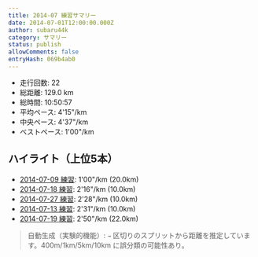 ```yaml
---
title: 2014-07 練習サマリー
date: 2014-07-01T12:00:00.000Z
author: subaru44k
category: サマリー
status: publish
allowComments: false
entryHash: 069b4ab0
---
```

- 走行回数: 22
- 総距離: 129.0 km
- 総時間: 10:50:57
- 平均ペース: 4'15"/km
- 中央ペース: 4'37"/km
- ベストペース: 1'00"/km

## ハイライト（上位5本）
- [2014-07-09 練習](/2014-07-09-b77fb38350368a72e167e77b525ab776/): 1'00"/km (20.0km)
- [2014-07-18 練習](/2014-07-18-8ab07f4793ccb2e67e1da31234341cfa/): 2'16"/km (10.0km)
- [2014-07-27 練習](/2014-07-27-80fb8c320d2292792f593c566c60fbd7/): 2'28"/km (10.0km)
- [2014-07-13 練習](/2014-07-13-2bd0917d44b2f3938116adf0b3c002d5/): 2'31"/km (10.0km)
- [2014-07-19 練習](/2014-07-19-9a88b3f503b08aab8d2c8fff7fe3bdb5/): 2'50"/km (22.0km)

> 自動生成（実験的機能）: `→` 区切りのスプリットから距離を推定しています。400m/1km/5km/10km に誤分類の可能性あり。
